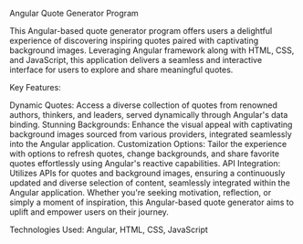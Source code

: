 Angular Quote Generator Program

This Angular-based quote generator program offers users a delightful experience of discovering inspiring quotes paired with captivating background images. Leveraging Angular framework along with HTML, CSS, and JavaScript, this application delivers a seamless and interactive interface for users to explore and share meaningful quotes.

Key Features:

Dynamic Quotes: Access a diverse collection of quotes from renowned authors, thinkers, and leaders, served dynamically through Angular's data binding.
Stunning Backgrounds: Enhance the visual appeal with captivating background images sourced from various providers, integrated seamlessly into the Angular application.
Customization Options: Tailor the experience with options to refresh quotes, change backgrounds, and share favorite quotes effortlessly using Angular's reactive capabilities.
API Integration: Utilizes APIs for quotes and background images, ensuring a continuously updated and diverse selection of content, seamlessly integrated within the Angular application.
Whether you're seeking motivation, reflection, or simply a moment of inspiration, this Angular-based quote generator aims to uplift and empower users on their journey.

Technologies Used: Angular, HTML, CSS, JavaScript
